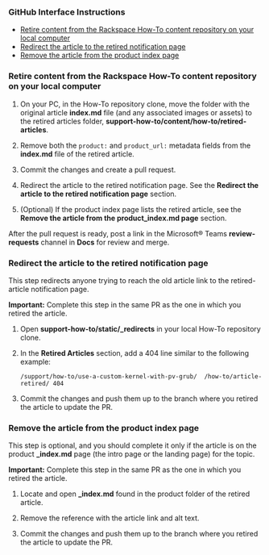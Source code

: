 ### GitHub Interface Instructions

- [Retire content from the Rackspace How-To content repository on your local computer](#retire-content-from-the-rackspace-how-to-content-repository-on-your-local-computer)
- [Redirect the article to the retired notification page](#redirect-the-article-to-the-retired-notification-page)
- [Remove the article from the product index page](#remove-the-article-from-the-product-index-page)

### Retire content from the Rackspace How-To content repository on your local computer

1. On your PC, in the How-To repository clone, move the folder with the original article
   **index.md** file (and any associated images or assets) to the retired articles folder,
   **support-how-to/content/how-to/retired-articles**.

2. Remove both the `product:` and `product_url:` metadata fields from the **index.md** file of the retired article.

3. Commit the changes and create a pull request.

4. Redirect the article to the retired notification page. See the **Redirect the article to the retired notification page** section.

5. (Optional) If the product index page lists the retired article, see the **Remove the article from the product\_index.md page** section.

After the pull request is ready, post a link in the Microsoft&reg; Teams **review-requests** channel in **Docs** for review and merge.

### Redirect the article to the retired notification page

This step redirects anyone trying to reach the old article link to the retired-article notification page.

**Important:** Complete this step in the same PR as the one in which you retired the article.

1. Open **support-how-to/static/\_redirects** in your local How-To repository clone.

2. In the **Retired Articles** section, add a 404 line similar to the following example:

       /support/how-to/use-a-custom-kernel-with-pv-grub/  /how-to/article-retired/ 404

3. Commit the changes and push them up to the branch where you retired the article to update the PR.


### Remove the article from the product index page

This step is optional, and you should complete it only if the article is on the
product **\_index.md** page (the intro page or the landing page) for the topic.

**Important:** Complete this step in the same PR as the one in which you retired the article.

1. Locate and open **\_index.md** found in the product folder of the retired article.

2. Remove the reference with the article link and alt text.

3. Commit the changes and push them up to the branch where you retired the article to update the PR.
